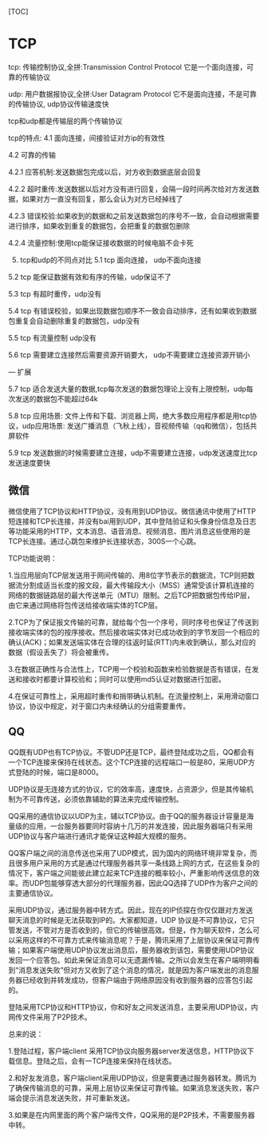 [TOC]


# TCP

tcp: 传输控制协议,全拼:Transmission Control Protocol 它是一个面向连接，可靠的传输协议

udp: 用户数据报协议,全拼:User Datagram Protocol 它不是面向连接，不是可靠的传输协议, udp协议传输速度快

tcp和udp都是传输层的两个传输协议

tcp的特点:
4.1 面向连接，间接验证对方ip的有效性

4.2 可靠的传输

4.2.1 应答机制:发送数据包完成以后，对方收到数据底层会回复

4.2.2 超时重传:发送数据以后对方没有进行回复，会隔一段时间再次给对方发送数据，如果对方一直没有回复，那么会认为对方已经掉线了

4.2.3 错误校验:如果收到的数据和之前发送数据包的序号不一致，会自动根据需要进行排序，如果收到重复的数据包，会把重复的数据包删除

4.2.4 流量控制:使用tcp能保证接收数据的时候电脑不会卡死

5. tcp和udp的不同点对比
5.1 tcp 面向连接， udp不面向连接

5.2 tcp 能保证数据有效和有序的传输，udp保证不了

5.3 tcp 有超时重传，udp没有

5.4 tcp 有错误校验，如果出现数据包顺序不一致会自动排序，还有如果收到数据包重复会自动删除重复的数据包，udp没有

5.5 tcp 有流量控制 udp没有

5.6 tcp 需要建立连接然后需要资源开销要大， udp不需要建立连接资源开销小

— 扩展

5.7 tcp 适合发送大量的数据,tcp每次发送的数据包理论上没有上限控制，udp每次发送的数据包不能超过64k

5.8 tcp 应用场景: 文件上传和下载、浏览器上网，绝大多数应用程序都是用tcp协议，udp应用场景: 发送广播消息（飞秋上线），音视频传输（qq和微信），包括共屏软件

5.9 tcp 发送数据的时候需要建立连接，udp不需要建立连接，udp发送速度比tcp发送速度要快





## 微信

微信使用了TCP协议和HTTP协议，没有用到UDP协议。微信通讯中使用了HTTP短连接和TCP长连接，并没有bai用到UDP，其中登陆验证和头像身份信息及日志等功能采用的HTTP，文本消息、语音消息、视频消息、图片消息这些使用的是TCP长连接。通过心跳包来维护长连接状态，300S一个心跳。

TCP功能说明：

1.当应用层向TCP层发送用于网间传输的、用8位字节表示的数据流，TCP则把数据流分割成适当长度的报文段，最大传输段大小（MSS）通常受该计算机连接的网络的数据链路层的最大传送单元（MTU）限制。之后TCP把数据包传给IP层，由它来通过网络将包传送给接收端实体的TCP层。

2.TCP为了保证报文传输的可靠，就给每个包一个序号，同时序号也保证了传送到接收端实体的包的按序接收。然后接收端实体对已成功收到的字节发回一个相应的确认(ACK)；如果发送端实体在合理的往返时延(RTT)内未收到确认，那么对应的数据（假设丢失了）将会被重传。

3.在数据正确性与合法性上，TCP用一个校验和函数来检验数据是否有错误，在发送和接收时都要计算校验和；同时可以使用md5认证对数据进行加密。

4.在保证可靠性上，采用超时重传和捎带确认机制。在流量控制上，采用滑动窗口协议，协议中规定，对于窗口内未经确认的分组需要重传。



## QQ
QQ既有UDP也有TCP协议。不管UDP还是TCP，最终登陆成功之后，QQ都会有一个TCP连接来保持在线状态。这个TCP连接的远程端口一般是80，采用UDP方式登陆的时候，端口是8000。

UDP协议是无连接方式的协议，它的效率高，速度快，占资源少，但是其传输机制为不可靠传送，必须依靠辅助的算法来完成传输控制。

QQ采用的通信协议以UDP为主，辅以TCP协议。由于QQ的服务器设计容量是海量级的应用，一台服务器要同时容纳十几万的并发连接，因此服务器端只有采用UDP协议与客户端进行通讯才能保证这种超大规模的服务。

QQ客户端之间的消息传送也采用了UDP模式，因为国内的网络环境非常复杂，而且很多用户采用的方式是通过代理服务器共享一条线路上网的方式，在这些复杂的情况下，客户端之间能彼此建立起来TCP连接的概率较小，严重影响传送信息的效率。而UDP包能够穿透大部分的代理服务器，因此QQ选择了UDP作为客户之间的主要通信协议。

采用UDP协议，通过服务器中转方式。因此，现在的IP侦探在你仅仅跟对方发送聊天消息的时候是无法获取到IP的。大家都知道，UDP 协议是不可靠协议，它只管发送，不管对方是否收到的，但它的传输很高效。但是，作为聊天软件，怎么可以采用这样的不可靠方式来传输消息呢？于是，腾讯采用了上层协议来保证可靠传输；如果客户端使用UDP协议发出消息后，服务器收到该包，需要使用UDP协议发回一个应答包。如此来保证消息可以无遗漏传输。之所以会发生在客户端明明看到“消息发送失败”但对方又收到了这个消息的情况，就是因为客户端发出的消息服务器已经收到并转发成功，但客户端由于网络原因没有收到服务器的应答包引起的。


登陆采用TCP协议和HTTP协议，你和好友之间发送消息，主要采用UDP协议，内网传文件采用了P2P技术。

总来的说：

1.登陆过程，客户端client 采用TCP协议向服务器server发送信息，HTTP协议下载信息。登陆之后，会有一TCP连接来保持在线状态。

2.和好友发消息，客户端client采用UDP协议，但是需要通过服务器转发。腾讯为了确保传输消息的可靠，采用上层协议来保证可靠传输。如果消息发送失败，客户端会提示消息发送失败，并可重新发送。

3.如果是在内网里面的两个客户端传文件，QQ采用的是P2P技术，不需要服务器中转。





